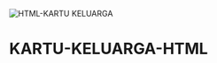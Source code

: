 ![HTML-KARTU KELUARGA](https://user-images.githubusercontent.com/75612768/133253804-dec4874b-3014-4d87-8ed5-b84977b45e17.png)
# KARTU-KELUARGA-HTML
